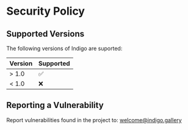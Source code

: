 # Security Policy

## Supported Versions

The following versions of Indigo are suported: 

| Version | Supported          |
| ------- | ------------------ |
| > 1.0   | :white_check_mark: |
| < 1.0   | :x:                |

## Reporting a Vulnerability

Report vulnerabilities found in the project to: welcome@indigo.gallery 
